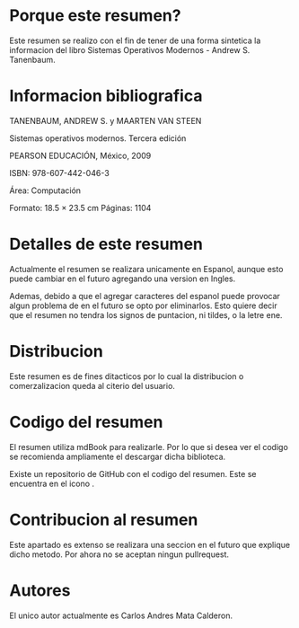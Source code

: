 # Porque este resumen?

Este resumen se realizo con el fin de tener de una forma 
sintetica la informacion del libro Sistemas Operativos 
Modernos - Andrew S. Tanenbaum.

# Informacion bibliografica

TANENBAUM, ANDREW S. y MAARTEN VAN STEEN

Sistemas operativos modernos. Tercera edición

PEARSON EDUCACIÓN, México, 2009

ISBN: 978-607-442-046-3

Área: Computación

Formato: 18.5 × 23.5 cm Páginas: 1104

# Detalles de este resumen

Actualmente el resumen se realizara unicamente en Espanol, 
aunque esto puede cambiar en el futuro agregando una 
version en Ingles.

Ademas, debido a que el agregar caracteres del espanol 
puede provocar algun problema de en el futuro se opto por 
eliminarlos. Esto quiere decir que el resumen no tendra los
signos de puntacion, ni tildes, o la letre ene.

# Distribucion

Este resumen es de fines ditacticos por lo cual la 
distribucion o comerzalizacion queda al citerio del 
usuario.

# Codigo del resumen

El resumen utiliza mdBook para realizarle. Por lo que si
desea ver el codigo se recomienda ampliamente el descargar
dicha biblioteca.

Existe un repositorio de GitHub con el codigo del resumen.
Este se encuentra en el icono <i class="fa fa-github"></i>.

# Contribucion al resumen

Este apartado es extenso se realizara una seccion en el 
futuro que explique dicho metodo. Por ahora no se aceptan
ningun pullrequest.

# Autores

El unico autor actualmente es Carlos Andres Mata Calderon.